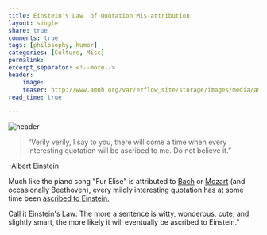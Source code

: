 ```yaml
---
title: Einstein's Law  of Quotation Mis-attribution
layout: single
share: true
comments: true
tags: [philosophy, humor]
categories: [Culture, Misc]
permalink: 
excerpt_separator: <!--more-->
header:
    image: 
    teaser: http://www.amnh.org/var/ezflow_site/storage/images/media/amnh/images/exhibitions/past-exhibitions/einstein2/einstein_smalldynamiclead/434266-1-eng-US/einstein_smalldynamiclead_dynamic_lead_slide.jpg
read_time: true

---
```

![header](http://www.amnh.org/var/ezflow_site/storage/images/media/amnh/images/exhibitions/past-exhibitions/einstein2/einstein_smalldynamiclead/434266-1-eng-US/einstein_smalldynamiclead_dynamic_lead_slide.jpg)

>“Verily verily, I say to you, there will come a time when every interesting quotation will be ascribed to me. Do not believe it.”

-Albert Einstein

Much like the piano song "Fur Elise" is attributed to [Bach](https://www.youtube.com/watch?v=z4GcsUN7hlc) or [Mozart](https://www.youtube.com/watch?v=xGb-1ubXZ_Y) (and occasionally Beethoven), every mildly interesting quotation has at some time been [ascribed to Einstein.](https://www.goodreads.com/quotes/tag/misattributed-to-einstein)

Call it Einstein's Law: The more a sentence is witty, wonderous, cute, and slightly smart, the more likely it will eventually be ascribed to Einstein."

